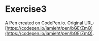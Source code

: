 # Exercise3

A Pen created on CodePen.io. Original URL: [https://codepen.io/iamieht/pen/bGErZmQ](https://codepen.io/iamieht/pen/bGErZmQ).


